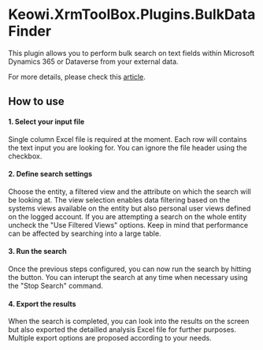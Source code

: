 # Keowi.XrmToolBox.Plugins.BulkDataFinder
This plugin allows you to perform bulk search on text fields within Microsoft Dynamics 365 or Dataverse from your external data.

For more details, please check this [article](https://williamkeo293423625.wordpress.com/2021/08/25/xrmtoolbox-new-plugin-bulk-data-finder/).

## How to use
#### 1. Select your input file
Single column Excel file is required at the moment. Each row will contains the text input you are looking for. You can ignore the file header using the checkbox.
#### 2. Define search settings
Choose the entity, a filtered view and the attribute on which the search will be looking at.
The view selection enables data filtering based on the systems views available on the entity but also personal user views defined on the logged account.
If you are attempting a search on the whole entity uncheck the "Use Filtered Views" options. Keep in mind that performance can be affected by searching into a large table.
#### 3. Run the search
Once the previous steps configured, you can now run the search by hitting the button. You can interupt the search at any time when necessary using the "Stop Search" command.
#### 4. Export the results
When the search is completed, you can look into the results on the screen but also exported the detailled analysis Excel file for further purposes. Multiple export options are proposed according to your needs.
